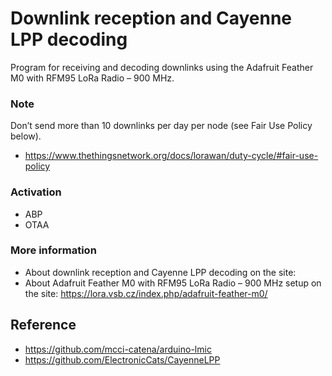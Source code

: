 # Downlink reception and Cayenne LPP decoding
Program for receiving and decoding downlinks using the Adafruit Feather M0 with RFM95 LoRa Radio – 900 MHz.

### Note
Don’t send more than 10 downlinks per day per node (see Fair Use Policy below).
- https://www.thethingsnetwork.org/docs/lorawan/duty-cycle/#fair-use-policy

### Activation
- ABP
- OTAA

### More information
- About downlink reception and Cayenne LPP decoding on the site:
- About Adafruit Feather M0 with RFM95 LoRa Radio – 900 MHz setup on the site: https://lora.vsb.cz/index.php/adafruit-feather-m0/

## Reference
- https://github.com/mcci-catena/arduino-lmic
- https://github.com/ElectronicCats/CayenneLPP
